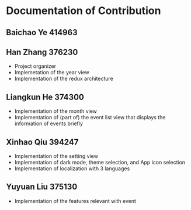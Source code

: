 # Documentation of Contribution


## Baichao Ye 414963 




## Han Zhang 376230 
- Project organizer
- Implemetation of the year view
- Implementation of the redux architecture




## Liangkun He 374300 
- Implementation of the month view
- Implementation of (part of) the event list view that displays the information of events briefly





## Xinhao Qiu 394247
- Implementation of the setting view
- Implementation of dark mode, theme selection, and App icon selection
- Implementation of localization with 3 languages





## Yuyuan Liu 375130
- Implementation of the features relevant with event

